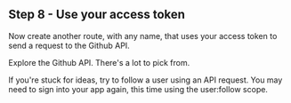 ## Step 8 - Use your access token

Now create another route, with any name, that uses your access token to send a request to the Github API.

Explore the Github API. There's a lot to pick from.

If you're stuck for ideas, try to follow a user using an API request. You may need to sign into your app again, this time using the user:follow scope.
